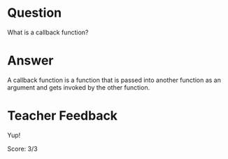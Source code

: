 # Question

What is a callback function?

# Answer

A callback function is a function that is passed into another function as an argument and gets invoked by the other function.

# Teacher Feedback

Yup!

Score: 3/3